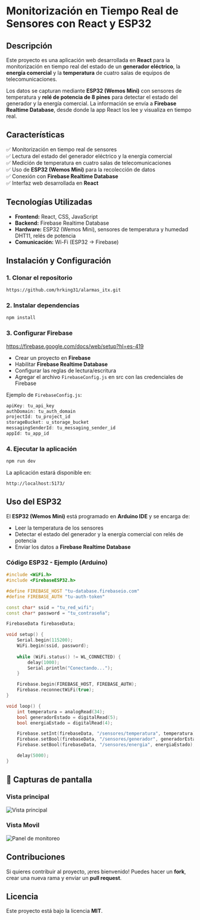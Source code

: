 # **Monitorización en Tiempo Real de Sensores con React y ESP32**  

## **Descripción**  
Este proyecto es una aplicación web desarrollada en **React** para la monitorización en tiempo real del estado de un **generador eléctrico**, la **energía comercial** y la **temperatura** de cuatro salas de equipos de telecomunicaciones.  

Los datos se capturan mediante **ESP32 (Wemos Mini)** con sensores de temperatura y **relé de potencia de 8 pines** para detectar el estado del generador y la energía comercial. La información se envía a **Firebase Realtime Database**, desde donde la app React los lee y visualiza en tiempo real.  

## **Características**  
✅ Monitorización en tiempo real de sensores  
✅ Lectura del estado del generador eléctrico y la energía comercial  
✅ Medición de temperatura en cuatro salas de telecomunicaciones  
✅ Uso de **ESP32 (Wemos Mini)** para la recolección de datos  
✅ Conexión con **Firebase Realtime Database**  
✅ Interfaz web desarrollada en **React**  

## **Tecnologías Utilizadas**  
- **Frontend:** React, CSS, JavaScript
- **Backend:** Firebase Realtime Database  
- **Hardware:** ESP32 (Wemos Mini), sensores de temperatura y humedad DHT11, relés de potencia  
- **Comunicación:** Wi-Fi (ESP32 → Firebase)  

## **Instalación y Configuración**  

### **1. Clonar el repositorio**  
```bash
https://github.com/hrking31/alarmas_itx.git
```

### **2. Instalar dependencias**  
```bash
npm install
```

### **3. Configurar Firebase**  
https://firebase.google.com/docs/web/setup?hl=es-419
- Crear un proyecto en **Firebase**  
- Habilitar **Firebase Realtime Database**  
- Configurar las reglas de lectura/escritura  
- Agregar el archivo `FirebaseConfig.js` en src con las credenciales de Firebase
  

Ejemplo de `FirebaseConfig.js`:  
```FirebaseConfig.js
apiKey: tu_api_key
authDomain: tu_auth_domain
projectId: tu_project_id
storageBucket: u_storage_bucket
messagingSenderId: tu_messaging_sender_id
appId: tu_app_id
```

### **4. Ejecutar la aplicación**  
```bash
npm run dev
```

La aplicación estará disponible en:  
```
http://localhost:5173/
```

## **Uso del ESP32**  
El **ESP32 (Wemos Mini)** está programado en **Arduino IDE** y se encarga de:  
- Leer la temperatura de los sensores  
- Detectar el estado del generador y la energía comercial con relés de potencia  
- Enviar los datos a **Firebase Realtime Database**  

### **Código ESP32 - Ejemplo (Arduino)**  
```cpp
#include <WiFi.h>
#include <FirebaseESP32.h>

#define FIREBASE_HOST "tu-database.firebaseio.com"
#define FIREBASE_AUTH "tu-auth-token"

const char* ssid = "tu_red_wifi";
const char* password = "tu_contraseña";

FirebaseData firebaseData;

void setup() {
    Serial.begin(115200);
    WiFi.begin(ssid, password);
    
    while (WiFi.status() != WL_CONNECTED) {
        delay(1000);
        Serial.println("Conectando...");
    }

    Firebase.begin(FIREBASE_HOST, FIREBASE_AUTH);
    Firebase.reconnectWiFi(true);
}

void loop() {
    int temperatura = analogRead(34);  
    bool generadorEstado = digitalRead(5);  
    bool energiaEstado = digitalRead(4);  

    Firebase.setInt(firebaseData, "/sensores/temperatura", temperatura);
    Firebase.setBool(firebaseData, "/sensores/generador", generadorEstado);
    Firebase.setBool(firebaseData, "/sensores/energia", energiaEstado);

    delay(5000);
}
```

## 📸 Capturas de pantalla

### Vista principal
![Vista principal](./assets/vista-principal.png)

### Vista Movil
![Panel de monitoreo](./assets/panel-monitoreo.png)

## **Contribuciones**  
Si quieres contribuir al proyecto, ¡eres bienvenido! Puedes hacer un **fork**, crear una nueva rama y enviar un **pull request**.  

## **Licencia**  
Este proyecto está bajo la licencia **MIT**.  
